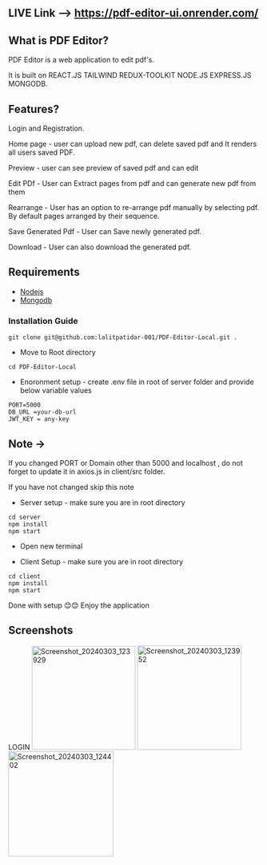 ## LIVE Link --> https://pdf-editor-ui.onrender.com/

## What is PDF Editor?
 PDF Editor is a web application to edit pdf's. 
 
 It is built on REACT.JS TAILWIND REDUX-TOOLKIT NODE.JS EXPRESS.JS MONGODB.


## Features?
 Login and Registration.
 
 Home page - user can upload new pdf, can delete saved pdf and It renders all users saved PDF.
 
 Preview - user can see preview of saved pdf and can edit

 Edit PDf - User can Extract pages from pdf and can generate new pdf from them

 Rearrange - User has an option to re-arrange pdf manually by selecting pdf. By default pages arranged by their sequence. 

 Save Generated Pdf - User can Save newly generated pdf.

 Download - User can also download the generated pdf.


## Requirements
- [Nodejs](https://nodejs.org/en/download)
- [Mongodb](https://www.mongodb.com/docs/manual/administration/install-community/)

### Installation Guide

```shell
git clone git@github.com:lalitpatidar-001/PDF-Editor-Local.git .
```

* Move to Root directory
```shell
cd PDF-Editor-Local
```

* Enoronment setup - create .env file in root of server folder and provide below variable values
```shell
PORT=5000
DB_URL =your-db-url
JWT_KEY = any-key
```
## Note ->
If you changed PORT or Domain other than 5000 and localhost , do not forget to update it in axios.js in client/src folder.

If you have not changed skip this note

* Server setup - make sure you are in root directory
```shell
cd server
npm install
npm start
```

* Open new terminal

* Client Setup - make sure you are in root directory
```shell
cd client
npm install
npm start
```
Done with setup 😊😊 Enjoy the application

## Screenshots
LOGIN
<img width="207" alt="Screenshot_20240303_123929" src="https://github.com/lalitpatidar-001/PDF-Editor-Local/assets/144806496/31633ef3-d458-4bd5-a6ce-0c59bbd47ec3">  <img width="208" alt="Screenshot_20240303_123952" src="https://github.com/lalitpatidar-001/PDF-Editor-Local/assets/144806496/76343985-2322-4d18-8147-fb9555dd2aa9">  <img width="210" alt="Screenshot_20240303_124402" src="https://github.com/lalitpatidar-001/PDF-Editor-Local/assets/144806496/dd1b500a-f7a9-4f55-a058-0ee71e1b015f">






 
